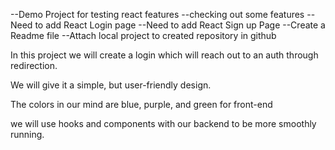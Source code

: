 --Demo Project for testing react features 
--checking out some features
--Need to add React Login page 
--Need to add React Sign up Page 
--Create a Readme file 
--Attach local project to created repository in github 

In this project we will create a login which will reach out to an auth through redirection.

We will give it a simple, but user-friendly design.

The colors in our mind are blue, purple, and green for front-end

we will use hooks and components with our backend to be more smoothly running.
